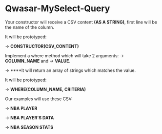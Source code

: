 # Qwasar-MySelect-Query

Your constructor will receive a CSV content ****(AS A STRING)****, first line will be the name of the column.

It will be prototyped:


-> ****CONSTRUCTOR(CSV_CONTENT)****


Implement a where method which will take 2 arguments: -> ****COLUMN_NAME**** and -> ****VALUE****.


-> ****It will return an array of strings which matches the value.


It will be prototyped:

-> ****WHERE(COLUMN_NAME, CRITERIA)****


Our examples will use these CSV:

-> ****NBA PLAYER****

-> ****NBA PLAYER'S DATA****

-> ****NBA SEASON STATS****


